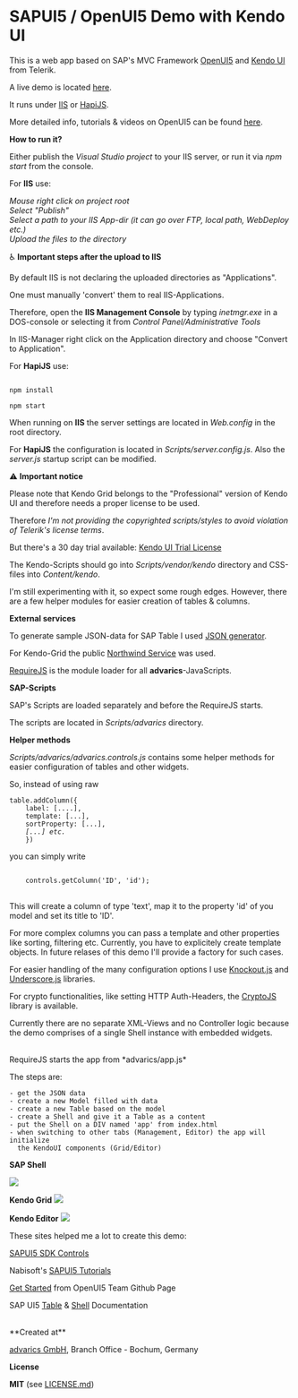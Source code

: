 # SAPUI5 / OpenUI5 Demo with Kendo UI

This is a web app based on SAP's MVC Framework <a href="https://sap.github.io/openui5/" target="_blank">OpenUI5</a> and <a href="http://www.telerik.com/kendo-ui" target="_blank">Kendo UI</a> from Telerik.

A live demo is located <a href="http://brakmic.de/openui5/" target="_blank">here</a>.

It runs under <a href="http://www.iis.net/" target="_blank">IIS</a> or <a href="http://hapijs.com/" target="_blank">HapiJS</a>.

More detailed info, tutorials & videos on OpenUI5 can be found <a href="https://openui5.zeef.com/harris.brakmic" target="_blank">here</a>.

**How to run it?**

Either publish the *Visual Studio project* to your IIS server, or run it via *npm start* from the console.

For **IIS** use:

*Mouse right click on project root<br/>
Select "Publish"<br/>
Select a path to your IIS App-dir (it can go over FTP, local path, WebDeploy etc.)<br/>
Upload the files to the directory<br />*

:wheelchair: **Important steps after the upload to IIS**

By default IIS is not declaring the uploaded directories as "Applications".

One must manually 'convert' them to real IIS-Applications.

Therefore, open the **IIS Management Console** by typing *inetmgr.exe* in a DOS-console or selecting it from *Control Panel/Administrative Tools*

In IIS-Manager right click on the Application directory and choose "Convert to Application".


For **HapiJS** use:

<code>
npm install
</code>

<code>
npm start
</code>

When running on **IIS** the server settings are located in *Web.config* in the root directory.

For **HapiJS** the configuration is located in  *Scripts/server.config.js*. Also the *server.js* startup script can be modified.

:warning: **Important notice**

Please note that Kendo Grid belongs to the "Professional" version of Kendo UI and therefore needs a proper license to be used.

Therefore *I'm not providing the copyrighted scripts/styles to avoid violation of Telerik's license terms*.

But there's a 30 day trial available: <a href="http://www.telerik.com/download/kendo-ui" target="_blank">Kendo UI Trial License</a>

The Kendo-Scripts should go into *Scripts/vendor/kendo* directory and CSS-files into *Content/kendo*.

I'm still experimenting with it, so expect some rough edges. However, there are a few
helper modules for easier creation of tables & columns.

**External services**

To generate sample JSON-data for SAP Table I used <a href="http://www.json-generator.com/" target="_blank">JSON generator</a>.

For Kendo-Grid the public <a href="http://services.odata.org/V3/Northwind/Northwind.svc/" target="_blank">Northwind Service</a> was used.

<a href="http://requirejs.org/" target="_blank">RequireJS</a> is the module loader for all **advarics**-JavaScripts. 

**SAP-Scripts**

SAP's Scripts are loaded separately and before the
RequireJS starts.

The scripts are located in *Scripts/advarics* directory.

**Helper methods**

*Scripts/advarics/advarics.controls.js* contains some helper methods for easier configuration of tables and other widgets.

So, instead of using raw
<pre><code>table.addColumn({
    label: [....],
    template: [...],
    sortProperty: [...],
    <i>[...] etc.</i>
    })
</code></pre> you can simply write
<pre>
<code>
    controls.getColumn('ID', 'id');
</code>
</pre> This will create a column of type 'text', map it to the property 'id' of you model and set its title to 'ID'.
For more complex columns you can pass a template and other properties like sorting, filtering etc. Currently, you have to explicitely create template objects. In future relases of this demo I'll provide 
a factory for such cases.

For easier handling of the many configuration options I use <a href="http://knockoutjs.com/" target="_blank">Knockout.js</a> and <a href="http://underscorejs.org/" target="_blank">Underscore.js</a> libraries.

For crypto functionalities, like setting HTTP Auth-Headers, the <a href="https://code.google.com/p/crypto-js/" target="_blank">CryptoJS</a> library is available.

Currently there are no separate XML-Views and no Controller logic because the demo comprises of a single Shell instance with embedded widgets.

<br />
RequireJS starts the app from *advarics/app.js*

The steps are:    

    - get the JSON data
    - create a new Model filled with data
    - create a new Table based on the model
    - create a Shell and give it a Table as a content
    - put the Shell on a DIV named 'app' from index.html
    - when switching to other tabs (Management, Editor) the app will initialize 
      the KendoUI components (Grid/Editor)

**SAP Shell**

<img src="http://j20.imgup.net/table_demoa3a6.png" />

**Kendo Grid**
<img src="http://o06.imgup.net/grid883b.png" />

**Kendo Editor**
<img src="http://c13.imgup.net/editor3b10.png" />

These sites helped me a lot to create this demo:

<a href="https://sapui5.netweaver.ondemand.com/sdk/#content/Controls/index.html">SAPUI5 SDK Controls</a>

Nabisoft's <a href="http://www.nabisoft.com/tutorials/sapui5/" target="_blank">SAPUI5 Tutorials</a>

<a href="https://sap.github.io/openui5/getstarted.html" target="_blank">Get Started</a> from OpenUI5 Team Github Page

SAP UI5 <a href="https://sapui5.netweaver.ondemand.com/sdk/test-resources/sap/ui/table/demokit/Table.html" target="_blank">Table</a> & <a href="https://openui5.hana.ondemand.com/#test-resources/sap/ui/ux3/demokit/Shell.html" target="_blank">Shell</a> Documentation

<br />
**Created at**

<a href="http://www.advarics.net" target="_blank">advarics GmbH</a>, Branch Office - Bochum, Germany

**License**

**MIT** (see <a href="https://github.com/brakmic/OpenUI5_Table_Demo/blob/master/LICENSE.md">LICENSE.md</a>)
